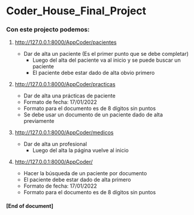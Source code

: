 # Coder_House_Final_Project

### Con este projecto podemos:

1. http://127.0.0.1:8000/AppCoder/pacientes
   - Dar de alta un paciente (Es el primer punto que se debe completar)
       - Luego del alta del paciente va al inicio y se puede buscar un paciente
	   - El paciente debe estar dado de alta obvio primero
	   
2. http://127.0.0.1:8000/AppCoder/practicas
   - Dar de alta una prácticas de paciente 
	- Formato de fecha: 17/01/2022
	- Formato para el documento es de 8 dígitos sin puntos
    - Se debe usar un documento de un paciente dado de alta previamente
	
2. http://127.0.0.1:8000/AppCoder/medicos 
   - Dar de alta un profesional
     - Luego del alta la página vuelve al inicio

4. http://127.0.0.1:8000/AppCoder/
   - Hacer la búsqueda de un paciente por documento
    - El paciente debe estar dado de alta primero
	- Formato de fecha: 17/01/2022
	- Formato para el documento es de 8 dígitos sin puntos
	
#### [End of document]
